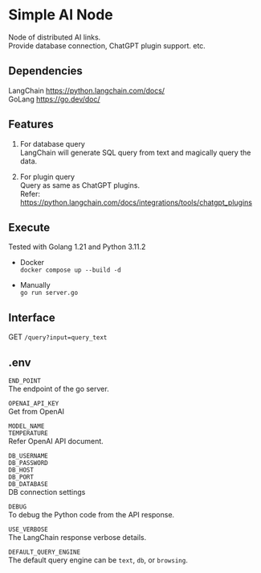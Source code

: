 
Simple AI Node
==============


Node of distributed AI links.  
Provide database connection, ChatGPT plugin support. etc.  


Dependencies
------------

LangChain https://python.langchain.com/docs/  
GoLang https://go.dev/doc/  


Features
--------

1. For database query  
LangChain will generate SQL query from text and magically query the data.  

2. For plugin query  
Query as same as ChatGPT plugins.  
Refer: https://python.langchain.com/docs/integrations/tools/chatgpt_plugins  


Execute
-------

Tested with Golang 1.21 and Python 3.11.2  

* Docker  
`docker compose up --build -d`  

* Manually  
`go run server.go`  


Interface
---------

GET `/query?input=query_text`  


.env
----

`END_POINT`  
The endpoint of the go server.  

`OPENAI_API_KEY`  
Get from OpenAI 

`MODEL_NAME`  
`TEMPERATURE`  
Refer OpenAI API document.  

`DB_USERNAME`  
`DB_PASSWORD`  
`DB_HOST`  
`DB_PORT`  
`DB_DATABASE`  
DB connection settings

`DEBUG`  
To debug the Python code from the API response.  

`USE_VERBOSE`  
The LangChain response verbose details.  

`DEFAULT_QUERY_ENGINE`  
The default query engine can be `text`, `db`, or `browsing`.  
